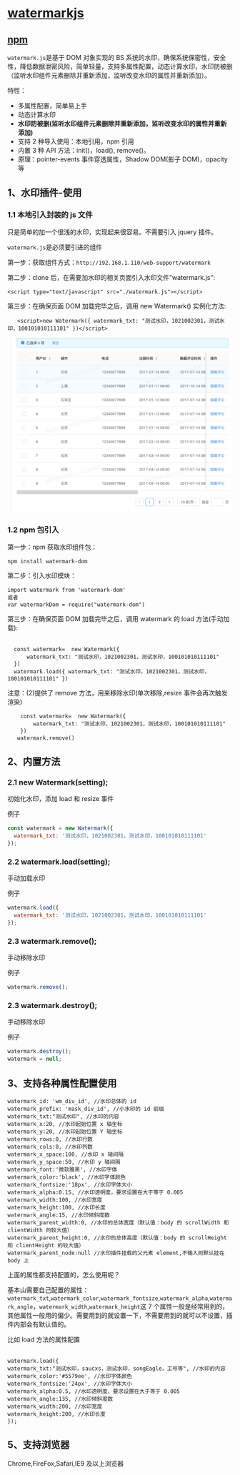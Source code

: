 # [watermarkjs](https://github.com/saucxs/watermark-dom)

## [npm](http://10.1.3.183:4873/-/web/detail/@joy/watermarkjs)

`watermark.js`是基于 DOM 对象实现的 BS 系统的水印，确保系统保密性，安全性，降低数据泄密风险，简单轻量，支持多属性配置，动态计算水印，水印防被删（监听水印组件元素删除并重新添加，监听改变水印的属性并重新添加）。

特性：

- 多属性配置，简单易上手
- 动态计算水印
- **水印防被删(监听水印组件元素删除并重新添加，监听改变水印的属性并重新添加)**
- 支持 2 种导入使用：本地引用，npm 引用
- 内置 3 种 API 方法：init()，load(), remove()。
- 原理：pointer-events 事件穿透属性，Shadow DOM(影子 DOM)，opacity 等

## 1、水印插件-使用

### 1.1 本地引入封装的 js 文件

只是简单的加一个很浅的水印，实现起来很容易。不需要引入 jquery 插件。

`watermark.js`是必须要引进的组件

第一步：获取组件方式：`http://192.168.1.110/web-support/watermark`

第二步：clone 后，在需要加水印的相关页面引入水印文件"watermark.js":

```
<script type="text/javascript" src="./watermark.js"></script>
```

第三步：在确保页面 DOM 加载完毕之后，调用 new Watermark() 实例化方法:

```
   <script>new Watermark({ watermark_txt: "测试水印，1021002301，测试水印，100101010111101" })</script>
```

![image](./examples/img/demo.png)

### 1.2 npm 包引入

第一步：npm 获取水印组件包：

```
npm install watermark-dom
```

第二步：引入水印模块：

```
import watermark from 'watermark-dom'
或者
var watermarkDom = require("watermark-dom")
```

第三步：在确保页面 DOM 加载完毕之后，调用 watermark 的 load 方法(手动加载):

```

  const watermark=  new Watermark({
	  watermark_txt: "测试水印，1021002301，测试水印，100101010111101"
  })
  watermark.load({ watermark_txt: "测试水印，1021002301，测试水印，100101010111101" })

```

注意：(2)提供了 remove 方法，用来移除水印(单次移除,resize 事件会再次触发渲染)

```
	const watermark=  new Watermark({
		watermark_txt: "测试水印，1021002301，测试水印，100101010111101"
	})
   watermark.remove()
```

## 2、内置方法

### 2.1 new Watermark(setting);

初始化水印，添加 load 和 resize 事件

例子

```js
const watermark = new Watermark({
  watermark_txt: '测试水印，1021002301，测试水印，100101010111101'
});
```

### 2.2 watermark.load(setting);

手动加载水印

例子

```js
watermark.load({
  watermark_txt: '测试水印，1021002301，测试水印，100101010111101'
});
```

### 2.3 watermark.remove();

手动移除水印

例子

```js
watermark.remove();
```

### 2.3 watermark.destroy();

手动移除水印

例子

```js
watermark.destroy();
watermark = null;
```

## 3、支持各种属性配置使用

```
watermark_id: 'wm_div_id', //水印总体的 id
watermark_prefix: 'mask_div_id', //小水印的 id 前缀
watermark_txt:"测试水印", //水印的内容
watermark_x:20, //水印起始位置 x 轴坐标
watermark_y:20, //水印起始位置 Y 轴坐标
watermark_rows:0, //水印行数
watermark_cols:0, //水印列数
watermark_x_space:100, //水印 x 轴间隔
watermark_y_space:50, //水印 y 轴间隔
watermark_font:'微软雅黑', //水印字体
watermark_color:'black', //水印字体颜色
watermark_fontsize:'18px', //水印字体大小
watermark_alpha:0.15, //水印透明度，要求设置在大于等于 0.005
watermark_width:100, //水印宽度
watermark_height:100, //水印长度
watermark_angle:15, //水印倾斜度数
watermark_parent_width:0, //水印的总体宽度（默认值：body 的 scrollWidth 和 clientWidth 的较大值）
watermark_parent_height:0, //水印的总体高度（默认值：body 的 scrollHeight 和 clientHeight 的较大值）
watermark_parent_node:null //水印插件挂载的父元素 element,不输入则默认挂在 body 上

```

上面的属性都支持配置的，怎么使用呢？

基本山需要自己配置的属性：`watermark_txt`,`watermark_color`,`watermark_fontsize`,`watermark_alpha`,`watermark_angle`，`watermark_width`,`watermark_height`这 7 个属性一般是经常用到的，其他属性一般用的偏少。需要用到的就设置一下，不需要用到的就可以不设置，插件内部会有默认值的。

比如 load 方法的属性配置

```

watermark.load({
watermark_txt:"测试水印，saucxs，测试水印，songEagle，工号等", //水印的内容
watermark_color:'#5579ee', //水印字体颜色
watermark_fontsize:'24px', //水印字体大小
watermark_alpha:0.5, //水印透明度，要求设置在大于等于 0.005
watermark_angle:135, //水印倾斜度数
watermark_width:200, //水印宽度
watermark_height:200, //水印长度
});

```

## 5、支持浏览器

Chrome,FireFox,Safari,IE9 及以上浏览器
